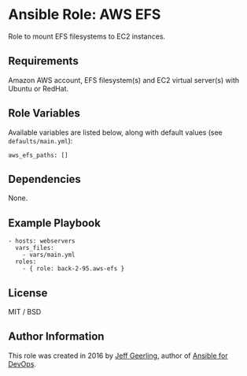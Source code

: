 # Ansible Role: AWS EFS

Role to mount EFS filesystems to EC2 instances.

## Requirements

Amazon AWS account, EFS filesystem(s) and EC2 virtual server(s) with Ubuntu or RedHat.

## Role Variables

Available variables are listed below, along with default values (see `defaults/main.yml`):

    aws_efs_paths: []

## Dependencies

None.

## Example Playbook

    - hosts: webservers
      vars_files:
        - vars/main.yml
      roles:
        - { role: back-2-95.aws-efs }

## License

MIT / BSD

## Author Information

This role was created in 2016 by [Jeff Geerling](http://jeffgeerling.com/), author of [Ansible for DevOps](http://ansiblefordevops.com/).